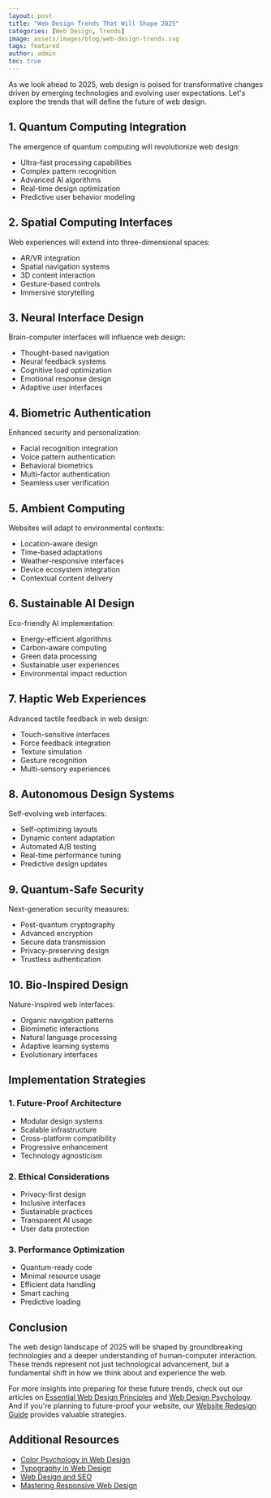 ```yaml
---
layout: post
title: "Web Design Trends That Will Shape 2025"
categories: [Web Design, Trends]
image: assets/images/blog/web-design-trends.svg
tags: featured
author: admin
toc: true
---
```


As we look ahead to 2025, web design is poised for transformative changes driven by emerging technologies and evolving user expectations. Let's explore the trends that will define the future of web design.

## 1. Quantum Computing Integration
The emergence of quantum computing will revolutionize web design:
- Ultra-fast processing capabilities
- Complex pattern recognition
- Advanced AI algorithms
- Real-time design optimization
- Predictive user behavior modeling

## 2. Spatial Computing Interfaces
Web experiences will extend into three-dimensional spaces:
- AR/VR integration
- Spatial navigation systems
- 3D content interaction
- Gesture-based controls
- Immersive storytelling

## 3. Neural Interface Design
Brain-computer interfaces will influence web design:
- Thought-based navigation
- Neural feedback systems
- Cognitive load optimization
- Emotional response design
- Adaptive user interfaces

## 4. Biometric Authentication
Enhanced security and personalization:
- Facial recognition integration
- Voice pattern authentication
- Behavioral biometrics
- Multi-factor authentication
- Seamless user verification

## 5. Ambient Computing
Websites will adapt to environmental contexts:
- Location-aware design
- Time-based adaptations
- Weather-responsive interfaces
- Device ecosystem integration
- Contextual content delivery

## 6. Sustainable AI Design
Eco-friendly AI implementation:
- Energy-efficient algorithms
- Carbon-aware computing
- Green data processing
- Sustainable user experiences
- Environmental impact reduction

## 7. Haptic Web Experiences
Advanced tactile feedback in web design:
- Touch-sensitive interfaces
- Force feedback integration
- Texture simulation
- Gesture recognition
- Multi-sensory experiences

## 8. Autonomous Design Systems
Self-evolving web interfaces:
- Self-optimizing layouts
- Dynamic content adaptation
- Automated A/B testing
- Real-time performance tuning
- Predictive design updates

## 9. Quantum-Safe Security
Next-generation security measures:
- Post-quantum cryptography
- Advanced encryption
- Secure data transmission
- Privacy-preserving design
- Trustless authentication

## 10. Bio-Inspired Design
Nature-inspired web interfaces:
- Organic navigation patterns
- Biomimetic interactions
- Natural language processing
- Adaptive learning systems
- Evolutionary interfaces

## Implementation Strategies

### 1. Future-Proof Architecture
- Modular design systems
- Scalable infrastructure
- Cross-platform compatibility
- Progressive enhancement
- Technology agnosticism

### 2. Ethical Considerations
- Privacy-first design
- Inclusive interfaces
- Sustainable practices
- Transparent AI usage
- User data protection

### 3. Performance Optimization
- Quantum-ready code
- Minimal resource usage
- Efficient data handling
- Smart caching
- Predictive loading

## Conclusion
The web design landscape of 2025 will be shaped by groundbreaking technologies and a deeper understanding of human-computer interaction. These trends represent not just technological advancement, but a fundamental shift in how we think about and experience the web.

For more insights into preparing for these future trends, check out our articles on [Essential Web Design Principles](/essential-web-design-principles/) and [Web Design Psychology](/web-design-psychology/). And if you're planning to future-proof your website, our [Website Redesign Guide](/website-redesign-guide/) provides valuable strategies.

## Additional Resources

- [Color Psychology in Web Design](/color-psychology-web-design/)
- [Typography in Web Design](/typography-web-design/)
- [Web Design and SEO](/web-design-seo/)
- [Mastering Responsive Web Design](/mastering-responsive-web-design/) 
